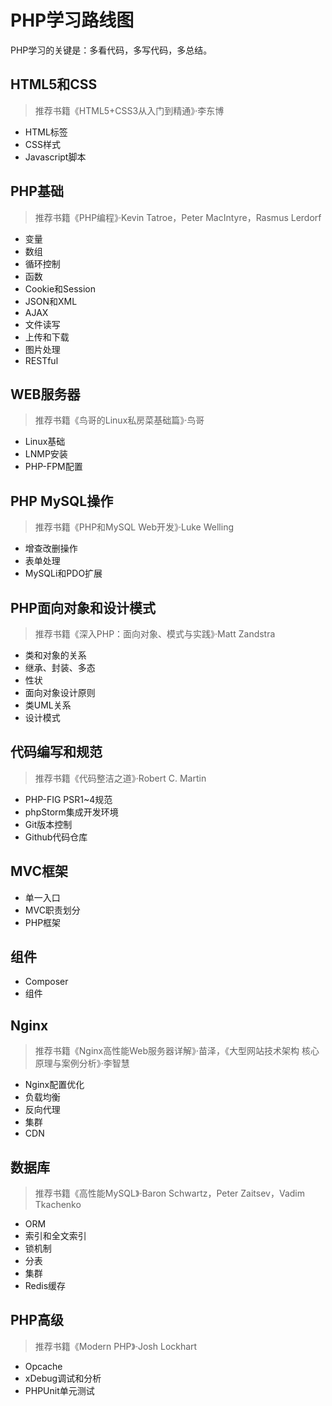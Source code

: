 # PHP学习路线图

PHP学习的关键是：多看代码，多写代码，多总结。

## HTML5和CSS
> 推荐书籍《HTML5+CSS3从入门到精通》·李东博

- HTML标签
- CSS样式
- Javascript脚本

## PHP基础
> 推荐书籍《PHP编程》·Kevin Tatroe，Peter MacIntyre，Rasmus Lerdorf

- 变量
- 数组
- 循环控制
- 函数
- Cookie和Session
- JSON和XML
- AJAX
- 文件读写
- 上传和下载
- 图片处理
- RESTful

## WEB服务器
> 推荐书籍《鸟哥的Linux私房菜基础篇》·鸟哥

- Linux基础
- LNMP安装
- PHP-FPM配置

## PHP MySQL操作
> 推荐书籍《PHP和MySQL Web开发》·Luke Welling

- 增查改删操作
- 表单处理
- MySQLi和PDO扩展

## PHP面向对象和设计模式
> 推荐书籍《深入PHP：面向对象、模式与实践》·Matt Zandstra

- 类和对象的关系
- 继承、封装、多态
- 性状
- 面向对象设计原则
- 类UML关系
- 设计模式

## 代码编写和规范
> 推荐书籍《代码整洁之道》·Robert C. Martin

- PHP-FIG PSR1~4规范
- phpStorm集成开发环境
- Git版本控制
- Github代码仓库

## MVC框架

- 单一入口
- MVC职责划分
- PHP框架

## 组件

- Composer
- 组件

## Nginx
> 推荐书籍《Nginx高性能Web服务器详解》·苗泽，《大型网站技术架构 核心原理与案例分析》·李智慧

- Nginx配置优化
- 负载均衡
- 反向代理
- 集群
- CDN

## 数据库
> 推荐书籍《高性能MySQL》·Baron Schwartz，Peter Zaitsev，Vadim Tkachenko

- ORM
- 索引和全文索引
- 锁机制
- 分表
- 集群
- Redis缓存

## PHP高级
> 推荐书籍《Modern PHP》·Josh Lockhart

- Opcache
- xDebug调试和分析
- PHPUnit单元测试
